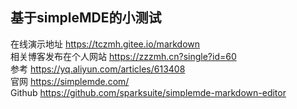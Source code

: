 ## 基于simpleMDE的小测试
在线演示地址
https://tczmh.gitee.io/markdown
<br>
相关博客发布在个人网站
https://zzzmh.cn?single?id=60
<br>
参考
https://yq.aliyun.com/articles/613408
<br>
官网
https://simplemde.com/
<br>
Github
https://github.com/sparksuite/simplemde-markdown-editor